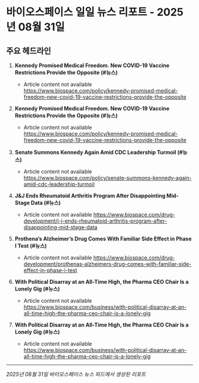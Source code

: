 # 바이오스페이스 일일 뉴스 리포트 - 2025년 08월 31일


## 주요 헤드라인

1. **Kennedy Promised Medical Freedom. New COVID-19 Vaccine Restrictions Provide the Opposite (#뉴스)**
   - Article content not available
   <https://www.biospace.com/policy/kennedy-promised-medical-freedom-new-covid-19-vaccine-restrictions-provide-the-opposite>

2. **Kennedy Promised Medical Freedom. New COVID-19 Vaccine Restrictions Provide the Opposite (#뉴스)**
   - Article content not available
   <https://www.biospace.com/policy/kennedy-promised-medical-freedom-new-covid-19-vaccine-restrictions-provide-the-opposite>

3. **Senate Summons Kennedy Again Amid CDC Leadership Turmoil (#뉴스)**
   - Article content not available
   <https://www.biospace.com/policy/senate-summons-kennedy-again-amid-cdc-leadership-turmoil>

4. **J&J Ends Rheumatoid Arthritis Program After Disappointing Mid-Stage Data (#뉴스)**
   - Article content not available
   <https://www.biospace.com/drug-development/j-j-ends-rheumatoid-arthritis-program-after-disappointing-mid-stage-data>

5. **Prothena’s Alzheimer’s Drug Comes With Familiar Side Effect in Phase I Test (#뉴스)**
   - Article content not available
   <https://www.biospace.com/drug-development/prothenas-alzheimers-drug-comes-with-familiar-side-effect-in-phase-i-test>

6. **With Political Disarray at an All-Time High, the Pharma CEO Chair Is a Lonely Gig (#뉴스)**
   - Article content not available
   <https://www.biospace.com/business/with-political-disarray-at-an-all-time-high-the-pharma-ceo-chair-is-a-lonely-gig>

7. **With Political Disarray at an All-Time High, the Pharma CEO Chair Is a Lonely Gig (#뉴스)**
   - Article content not available
   <https://www.biospace.com/business/with-political-disarray-at-an-all-time-high-the-pharma-ceo-chair-is-a-lonely-gig>


---
*2025년 08월 31일 바이오스페이스 뉴스 피드에서 생성된 리포트*